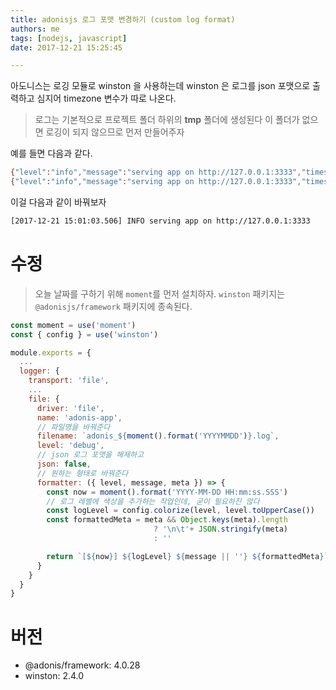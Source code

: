 ```yaml
---
title: adonisjs 로그 포맷 변경하기 (custom log format)
authors: me
tags: [nodejs, javascript]
date: 2017-12-21 15:25:45

---
```


아도니스는 로깅 모듈로 winston 을 사용하는데 winston 은 로그를 json 포맷으로 출력하고 심지어 timezone 변수가 따로 나온다.

> 로그는 기본적으로 프로젝트 폴더 하위의 **tmp** 폴더에 생성된다
> 이 폴더가 없으면 로깅이 되지 않으므로 먼저 만들어주자

예를 들면 다음과 같다.

```bash
{"level":"info","message":"serving app on http://127.0.0.1:3333","timestamp":"2017-12-21T05:34:50.235Z"}
{"level":"info","message":"serving app on http://127.0.0.1:3333","timestamp":"2017-12-21T05:45:32.220Z"}
```

이걸 다음과 같이 바꿔보자

```bash
[2017-12-21 15:01:03.506] INFO serving app on http://127.0.0.1:3333
```

# 수정

> 오늘 날짜를 구하기 위해 `moment`를 먼저 설치하자.
> `winston` 패키지는 `@adonisjs/framework` 패키지에 종속된다.

```js config/app.js
const moment = use('moment')
const { config } = use('winston')

module.exports = {
  ...
  logger: {
    transport: 'file',
    ...
    file: {
      driver: 'file',
      name: 'adonis-app',
      // 파일명을 바꿔준다
      filename: `adonis_${moment().format('YYYYMMDD')}.log`,
      level: 'debug',
      // json 로그 포맷을 해제하고
      json: false,
      // 원하는 형태로 바꿔준다
      formatter: ({ level, message, meta }) => {
        const now = moment().format('YYYY-MM-DD HH:mm:ss.SSS')
        // 로그 레벨에 색상을 추가하는 작업인데, 굳이 필요하진 않다
        const logLevel = config.colorize(level, level.toUpperCase())
        const formattedMeta = meta && Object.keys(meta).length
                                ? '\n\t'+ JSON.stringify(meta)
                                : ''

        return `[${now}] ${logLevel} ${message || ''} ${formattedMeta}`
      }
    }
  }
}
```

# 버전

- @adonis/framework: 4.0.28
- winston: 2.4.0

